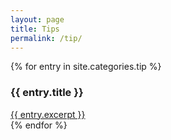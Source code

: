 ```yaml
---
layout: page
title: Tips
permalink: /tip/
---
```


<div class="tips">
  {% for entry in site.categories.tip %}
    <article class="tip">
      <h3> {{ entry.title }} </h3>
      <a href="{{ site.baseurl }}{{ entry.url }}" class="read-more">
        <div class="entry">
          {{ entry.excerpt }}
        </div>
      </a>
    </article>
  {% endfor %}
</div>
